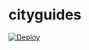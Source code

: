 # cityguides




[![Deploy](https://www.herokucdn.com/deploy/button.svg)](https://cityguides.herokuapp.com/)
